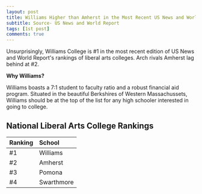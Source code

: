 ```yaml
---
layout: post
title: Williams Higher than Amherst in the Most Recent US News and World Report Rankings
subtitle: Source- US News and World Report
tags: [1st post]
comments: true
---
```


Unsurprisingly, Williams College is #1 in the most recent edition of US News and World Report's rankings of liberal arts colleges. Arch rivals Amherst lag behind at #2.

**Why Williams?**

Williams boasts a 7:1 student to faculty ratio and a robust financial aid program. Situated in the beautiful Berkshires of Western Massachussets, Williams should be at the top of the list for any high schooler interested in going to college. 

## National Liberal Arts College Rankings

| Ranking | School |
| :------ |:--- |
| #1 | Williams | 
| #2 | Amherst | 
| #3 | Pomona | 
| #4 | Swarthmore | 
